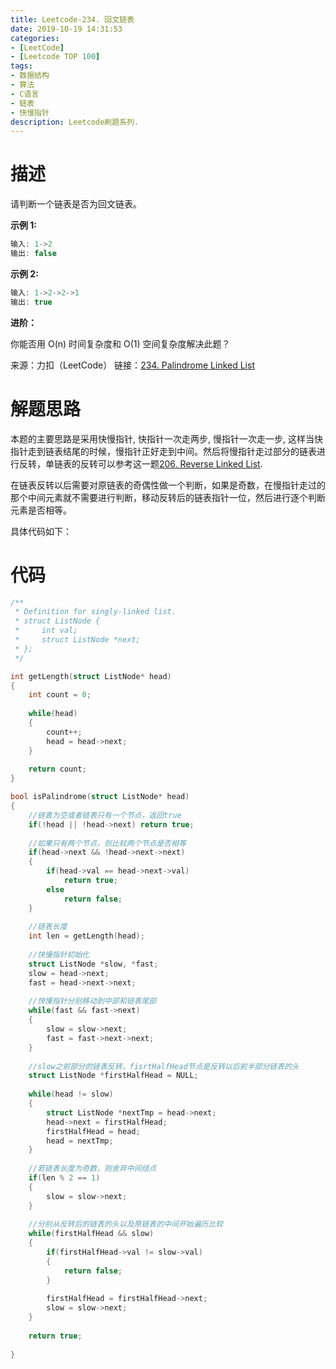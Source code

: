 ```yaml
---
title: Leetcode-234. 回文链表
date: 2019-10-19 14:31:53
categories:
- [LeetCode]
- [Leetcode TOP 100]
tags:
- 数据结构
- 算法
- C语言
- 链表
- 快慢指针 
description: Leetcode刷题系列.
---
```

# 描述

请判断一个链表是否为回文链表。

**示例 1:**

```c
输入: 1->2
输出: false
```

**示例 2:**

```c
输入: 1->2->2->1
输出: true
```

**进阶：**

你能否用 O(n) 时间复杂度和 O(1) 空间复杂度解决此题？

来源：力扣（LeetCode）
链接：[234. Palindrome Linked List](https://leetcode-cn.com/problems/palindrome-linked-list)

# 解题思路

本题的主要思路是采用快慢指针, 快指针一次走两步, 慢指针一次走一步, 这样当快指针走到链表结尾的时候，慢指针正好走到中间。然后将慢指针走过部分的链表进行反转，单链表的反转可以参考这一题[206. Reverse Linked List](http://datacruiser.io/2019/09/01/Leetcode-Tencent-50-206-Reverse-Linked-List/). 

在链表反转以后需要对原链表的奇偶性做一个判断，如果是奇数，在慢指针走过的那个中间元素就不需要进行判断，移动反转后的链表指针一位，然后进行逐个判断元素是否相等。

具体代码如下：

# 代码

```c
/**
 * Definition for singly-linked list.
 * struct ListNode {
 *     int val;
 *     struct ListNode *next;
 * };
 */

int getLength(struct ListNode* head)
{
    int count = 0;
    
    while(head)
    {
        count++;
        head = head->next;
    }
    
    return count;
}

bool isPalindrome(struct ListNode* head)
{
    //链表为空或者链表只有一个节点，返回true
    if(!head || !head->next) return true;
    
    //如果只有两个节点，则比较两个节点是否相等
    if(head->next && !head->next->next)
    {
        if(head->val == head->next->val)
            return true;
        else
            return false;
    }
    
    //链表长度
    int len = getLength(head);
    
    //快慢指针初始化
    struct ListNode *slow, *fast;
    slow = head->next;
    fast = head->next->next;
    
    //快慢指针分别移动到中部和链表尾部
    while(fast && fast->next)
    {
        slow = slow->next;
        fast = fast->next->next;
    }
    
    //slow之前部分的链表反转，fisrtHalfHead节点是反转以后前半部分链表的头
    struct ListNode *firstHalfHead = NULL;
    
    while(head != slow)
    {
        struct ListNode *nextTmp = head->next;
        head->next = firstHalfHead;
        firstHalfHead = head;
        head = nextTmp;
    }
    
    //若链表长度为奇数，则舍弃中间结点
    if(len % 2 == 1)
    {
        slow = slow->next;
    }
    
    //分别从反转后的链表的头以及原链表的中间开始遍历比较
    while(firstHalfHead && slow)
    {
        if(firstHalfHead->val != slow->val)
        {
            return false;
        }
        
        firstHalfHead = firstHalfHead->next;
        slow = slow->next;
    }
    
    return true;
    
}
```




